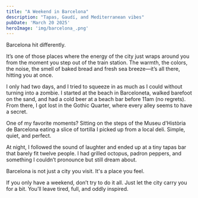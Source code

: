 ```yaml
---
title: "A Weekend in Barcelona"
description: "Tapas, Gaudí, and Mediterranean vibes"
pubDate: 'March 20 2025'
heroImage: 'img/barcelona_.png'
---
```


Barcelona hit differently.

It’s one of those places where the energy of the city just wraps around you from the moment you step out of the train station. The warmth, the colors, the noise, the smell of baked bread and fresh sea breeze—it’s all there, hitting you at once.

I only had two days, and I tried to squeeze in as much as I could without turning into a zombie. I started at the beach in Barceloneta, walked barefoot on the sand, and had a cold beer at a beach bar before 11am (no regrets). From there, I got lost in the Gothic Quarter, where every alley seems to have a secret.

One of my favorite moments? Sitting on the steps of the Museu d'Història de Barcelona eating a slice of tortilla I picked up from a local deli. Simple, quiet, and perfect.

At night, I followed the sound of laughter and ended up at a tiny tapas bar that barely fit twelve people. I had grilled octopus, padron peppers, and something I couldn’t pronounce but still dream about.

Barcelona is not just a city you visit. It's a place you feel.

If you only have a weekend, don’t try to do it all. Just let the city carry you for a bit. You’ll leave tired, full, and oddly inspired.
